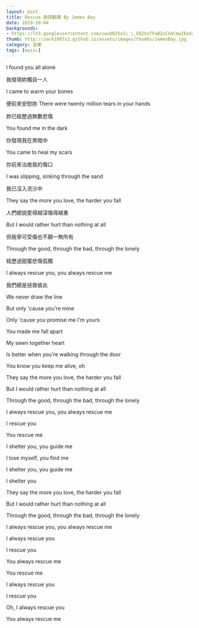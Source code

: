 ```yaml
---
layout: post
title: Rescue 歌詞翻譯 By James Bay
date: 2019-10-04
backgrounds:
- https://lh3.googleusercontent.com/vwuOQZ5xS\_\_kQZVuTPaBZxChACmwIEeXrkznajiHJTxYso\_IpI2JD\_1LxsF\_5ZsWWi6Nq1jGexF00qjDuYsE-b45VXWJBQUNa50lhWeJ4E5Dyg\_c0Yb9eo1nSuu8D6nZKrNKPH6y9Q
thumb: http://zack1007x2.github.io/assets/images/thumbs/JamesBay.jpg
category: 音樂
tags: [music]
---
```


I found you all alone

我發現妳獨自一人

I came to warm your bones

便前來安慰妳
There were twenty million tears in your hands

妳已經歷過無數悲傷

You found me in the dark

你發現我在黑暗中

You came to heal my scars

你前來治癒我的傷口

I was slipping, sinking through the sand

我已沒入流沙中

They say the more you love, the harder you fall

人們總說愛得越深傷得越重

But I would rather hurt than nothing at all

但我寧可受傷也不願一無所有

Through the good, through the bad, through the lonely

經歷過甜蜜悲傷孤獨

I always rescue you, you always rescue me

我們總是拯救彼此

We never draw the line

But only 'cause you're mine

Only 'cause you promise me I'm yours

You made me fall apart

My sewn together heart

Is better when you're walking through the door

You know you keep me alive, oh

They say the more you love, the harder you fall

But I would rather hurt than nothing at all

Through the good, through the bad, through the lonely

I always rescue you, you always rescue me

I rescue you

You rescue me

I shelter you, you guide me

I lose myself, you find me

I shelter you, you guide me

I shelter you

They say the more you love, the harder you fall

But I would rather hurt than nothing at all

Through the good, through the bad, through the lonely

I always rescue you, you always rescue me

I always rescue you

I rescue you

You always rescue me

You rescue me

I always rescue you

I rescue you

Oh, I always rescue you

You always rescue me
